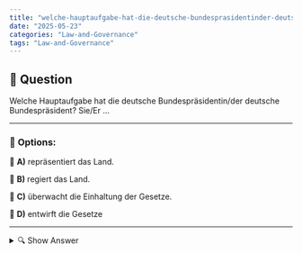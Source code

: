 ```yaml
---
title: "welche-hauptaufgabe-hat-die-deutsche-bundesprasidentinder-deutsche-bundesprasident-sieer-"
date: "2025-05-23"
categories: "Law-and-Governance"
tags: "Law-and-Governance"
---
```


## 📌 **Question**

Welche Hauptaufgabe hat die deutsche Bundespräsidentin/der deutsche Bundespräsident? Sie/Er ...



---

### 📝 **Options:**

🔘 **A)** repräsentiert das Land.

🔘 **B)** regiert das Land.

🔘 **C)** überwacht die Einhaltung der Gesetze.

🔘 **D)** entwirft die Gesetze

---

<details>
  <summary>🔍 Show Answer</summary>

  <p>
💡  <b>Correct Answer:</b>  a
  </p>
  <p>
    📖<b>Explanation:</b>
    Der deutsche Bundespräsident ist das Staatsoberhaupt der Bundesrepublik Deutschland, wobei seine Rolle überwiegend repräsentativer und protokollarischer Natur ist. Das Amt beinhaltet keine Regierungsführung im Sinne einer Exekutive, wie es beim Bundeskanzler der Fall ist. Vielmehr liegt der Fokus auf der Repräsentation des Landes bei nationalen und internationalen Anlässen, der Unterzeichnung von Gesetzen und Übernahme diplomatischer Aufgaben. Die Überwachung und Erstellung von Gesetzen gehört nicht zu seinen Aufgaben, da diese in den Händen des Bundestages und der Bundesregierung liegt.
  </p>
</details>
